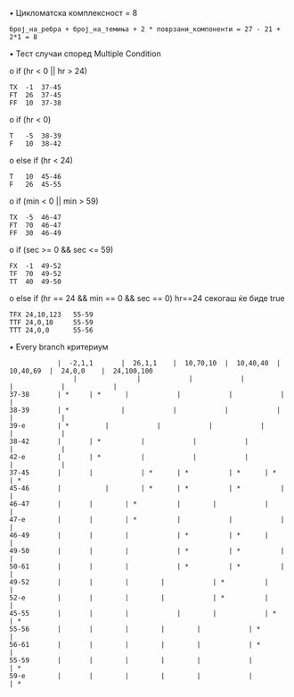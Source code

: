•	Цикломатска комплексност = 8
        
    број_на_ребра + број_на_темиња + 2 * поврзани_компоненти = 27 - 21 + 2*1 = 8

•	Тест случаи според Multiple Condition

o	if (hr < 0 || hr > 24)

    TX	-1	37-45
    FT	26	37-45
    FF	10	37-38

o	if (hr < 0)

    T	-5	38-39	
    F	10	38-42

o	else if (hr < 24)

    T	10	45-46
    F	26	45-55

o	if (min < 0 || min > 59)

    TX	-5	46-47
    FT	70	46-47
    FF	30	46-49

o	if (sec >= 0 && sec <= 59)

    FX	-1	49-52	
    TF	70	49-52
    TT	40	49-50

o	else if (hr == 24 && min == 0 && sec == 0)
    hr==24 секогаш ќе биде true

    TFX	24,10,123	55-59
    TTF	24,0,10		55-59
    TTT	24,0,0		55-56


•	Every branch критериум


    	        |  -2,1,1       |  26,1,1    |  10,70,10  |  10,40,40  |  10,40,69  |  24,0,0    |  24,100,100
                    |               |            |            |            |            |            |
    37-38		| *		| *	     |            |            |            |            |
    38-39		| *             |            |            |            |            |            |
    39-e		| *	        |            |            |            |            |            |
    38-42		|		| *          |            |            |            |            |
    42-e		|		| *          |            |            |            |            |
    37-45		|		|   	     | *	  | *	       | *	    | *		 | *
    45-46		|	        |	     | *	  | *	       | *          |            |
    46-47		|		|	     | *          |	       |            |            |
    47-e		|		|	     | *          |            |            |            |
    46-49		|		|	     |            | *	       | *	    |	         |
    49-50		|		|	     |            | *	       | *          |            |
    50-61		|		|	     |            | * 	       | *          |            |
    49-52		|		|	     |		  |            | *          |            |
    52-e		|		|	     |		  |            | *          |            |
    45-55		|		|	     |	          |	       |            | *		 | *
    55-56		|		|	     |		  |	       |            | *          |
    56-61		|		|	     |		  |	       |            | *          |
    55-59		|		|	     |		  |	       |            |            | *
    59-e		|		|	     |		  |	       |            |            | *
